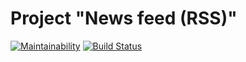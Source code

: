 # Project "News feed (RSS)"

[![Maintainability](https://api.codeclimate.com/v1/badges/031e80bca8c9b2b93b38/maintainability)](https://codeclimate.com/github/deputatov/frontend-project-lvl3/maintainability)
[![Build Status](https://travis-ci.org/deputatov/frontend-project-lvl3.svg?branch=master)](https://travis-ci.org/deputatov/frontend-project-lvl3)
